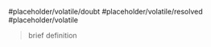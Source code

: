 #placeholder/volatile/doubt
#placeholder/volatile/resolved
#placeholder/volatile

> brief definition




